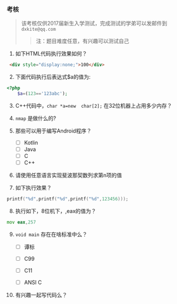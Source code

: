 ###  考核
> 该考核仅供2017届新生入学测试，完成测试的学弟可以发邮件到 `dxkite@qq.com` 
>> 注：题目难度任意，有兴趣可以测试自己

1. 如下HTML代码执行效果如何？
```html
 <div style="display:none;">100</div>
```

2. 下面代码执行后表达式$a的值为:
```php
<?php
	$a=(123=='123abc');
```

3. C++代码中，`char *a=new  char[2];` 在32位机器上占用多少内存？

4. `nmap` 是做什么的?

5. 那些可以用于编写Android程序？
	  - [ ] Kotlin
	  - [ ] Java 
	  - [ ] C
	  - [ ] C++
6. 请使用任意语言实现斐波那契数列求第n项的值

7. 如下执行效果？
```c
printf("%d",printf("%d",printf("%d",123456)));
```

8. 执行如下，8位机下，,eax的值为？
```asm
mov eax,257
```

9. `void main` 存在在啥标准中么？

    - [ ] 谭标
    - [ ] C99
    - [ ] C11
    - [ ] ANSI C


10. 有兴趣一起写代码么？
